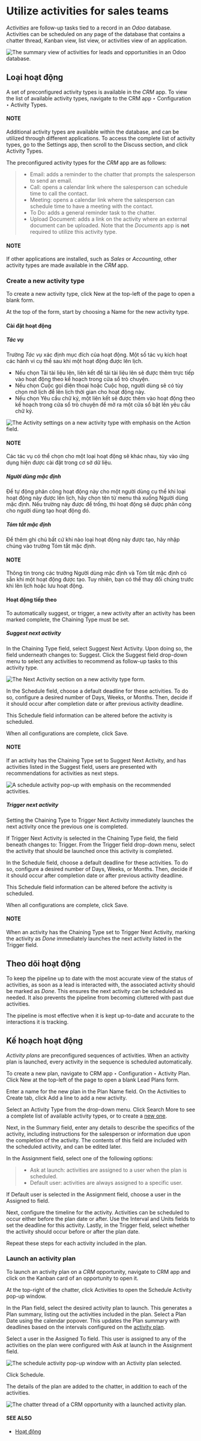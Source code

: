 # Utilize activities for sales teams

*Activities* are follow-up tasks tied to a record in an *Odoo* database. Activities can be scheduled
on any page of the database that contains a chatter thread, Kanban view, list view, or activities
view of an application.

![The summary view of activities for leads and opportunities in an Odoo database.](../../../../.gitbook/assets/activities-view1.png)

## Loại hoạt động

A set of preconfigured activity types is available in the *CRM* app. To view the list of available
activity types, navigate to the CRM app ‣ Configuration ‣ Activity Types.

#### NOTE
Additional activity types are available within the database, and can be utilized through
different applications. To access the complete list of activity types, go to the
Settings app, then scroll to the Discuss section, and click
Activity Types.

The preconfigured activity types for the *CRM* app are as follows:

> - Email: adds a reminder to the chatter that prompts the salesperson to send an email.
> - Call: opens a calendar link where the salesperson can schedule time to call the
>   contact.
> - Meeting: opens a calendar link where the salesperson can schedule time to have a
>   meeting with the contact.
> - To Do: adds a general reminder task to the chatter.
> - Upload Document: adds a link on the activity where an external document can be
>   uploaded. Note that the *Documents* app is **not** required to utilize this activity type.

#### NOTE
If other applications are installed, such as *Sales* or *Accounting*, other activity types are
made available in the *CRM* app.

<a id="crm-create-new-activity-type"></a>

### Create a new activity type

To create a new activity type, click New at the top-left of the page to open a blank
form.

At the top of the form, start by choosing a Name for the new activity type.

#### Cài đặt hoạt động

##### Tác vụ

Trường *Tác vụ* xác định mục đích của hoạt động. Một số tác vụ kích hoạt các hành vi cụ thể sau khi một hoạt động được lên lịch.

- Nếu chọn Tải tài liệu lên, liên kết để tải tài liệu lên sẽ được thêm trực tiếp vào hoạt động theo kế hoạch trong cửa sổ trò chuyện.
- Nếu chọn Cuộc gọi điện thoại hoặc Cuộc họp, người dùng sẽ có tùy chọn mở lịch để lên lịch thời gian cho hoạt động này.
- Nếu chọn Yêu cầu chữ ký, một liên kết sẽ được thêm vào hoạt động theo kế hoạch trong cửa sổ trò chuyện để mở ra một cửa sổ bật lên yêu cầu chữ ký.

![The Activity settings on a new activity type with emphasis on the Action field.](../../../../.gitbook/assets/action-field.png)

#### NOTE
Các tác vụ có thể chọn cho một loại hoạt động sẽ khác nhau, tùy vào ứng dụng hiện được cài đặt trong cơ sở dữ liệu.

##### Người dùng mặc định

Để tự động phân công hoạt động này cho một người dùng cụ thể khi loại hoạt động này được lên lịch, hãy chọn tên từ menu thả xuống Người dùng mặc định. Nếu trường này được để trống, thì hoạt động sẽ được phân công cho người dùng tạo hoạt động đó.

##### Tóm tắt mặc định

Để thêm ghi chú bất cứ khi nào loại hoạt động này được tạo, hãy nhập chúng vào trường Tóm tắt mặc định.

#### NOTE
Thông tin trong các trường Người dùng mặc định và Tóm tắt mặc định có sẵn khi một hoạt động được tạo. Tuy nhiên, bạn có thể thay đổi chúng trước khi lên lịch hoặc lưu hoạt động.

#### Hoạt động tiếp theo

To automatically suggest, or trigger, a new activity after an activity has been marked complete, the
Chaining Type must be set.

##### Suggest next activity

In the Chaining Type field, select Suggest Next Activity. Upon doing so, the
field underneath changes to: Suggest. Click the Suggest field drop-down menu
to select any activities to recommend as follow-up tasks to this activity type.

![The Next Activity section on a new activity type form.](../../../../.gitbook/assets/next-activity.png)

In the Schedule field, choose a default deadline for these activities. To do so,
configure a desired number of Days, Weeks, or Months. Then,
decide if it should occur after completion date or after previous activity
deadline.

This Schedule field information can be altered before the activity is scheduled.

When all configurations are complete, click Save.

#### NOTE
If an activity has the Chaining Type set to Suggest Next Activity, and
has activities listed in the Suggest field, users are presented with recommendations
for activities as next steps.

![A schedule activity pop-up with emphasis on the recommended activities.](../../../../.gitbook/assets/suggest-next-activity.png)

##### Trigger next activity

Setting the Chaining Type to Trigger Next Activity immediately launches the
next activity once the previous one is completed.

If Trigger Next Activity is selected in the Chaining Type field, the field
beneath changes to: Trigger. From the Trigger field drop-down menu, select
the activity that should be launched once this activity is completed.

In the Schedule field, choose a default deadline for these activities. To do so,
configure a desired number of Days, Weeks, or Months. Then,
decide if it should occur after completion date or after previous activity
deadline.

This Schedule field information can be altered before the activity is scheduled.

When all configurations are complete, click Save.

#### NOTE
When an activity has the Chaining Type set to Trigger Next Activity,
marking the activity as *Done* immediately launches the next activity listed in the
Trigger field.

## Theo dõi hoạt động

To keep the pipeline up to date with the most accurate view of the status of activities, as soon as
a lead is interacted with, the associated activity should be marked as *Done*. This ensures the next
activity can be scheduled as needed. It also prevents the pipeline from becoming cluttered with
past due activities.

The pipeline is most effective when it is kept up-to-date and accurate to the interactions it is
tracking.

<a id="crm-activity-plans"></a>

## Kế hoạch hoạt động

*Activity plans* are preconfigured sequences of activities. When an activity plan is launched, every
activity in the sequence is scheduled automatically.

To create a new plan, navigate to CRM app ‣ Configuration ‣ Activity Plan.
Click New at the top-left of the page to open a blank Lead Plans form.

Enter a name for the new plan in the Plan Name field. On the Activities to
Create tab, click Add a line to add a new activity.

Select an Activity Type from the drop-down menu. Click Search More to see a
complete list of available activity types, or to create a [new one](#crm-create-new-activity-type).

Next, in the Summary field, enter any details to describe the specifics of the activity,
including instructions for the salesperson or information due upon the completion of the activity.
The contents of this field are included with the scheduled activity, and can be edited later.

In the Assignment field, select one of the following options:

> - Ask at launch: activities are assigned to a user when the plan is scheduled.
> - Default user: activities are always assigned to a specific user.

If Default user is selected in the Assignment field, choose a user in the
Assigned to field.

Next, configure the timeline for the activity. Activities can be scheduled to occur either before
the plan date or after. Use the Interval and Units fields to set the
deadline for this activity. Lastly, in the Trigger field, select whether the activity
should occur before or after the plan date.

Repeat these steps for each activity included in the plan.

### Launch an activity plan

To launch an activity plan on a *CRM* opportunity, navigate to CRM app and click on
the Kanban card of an opportunity to open it.

At the top-right of the chatter, click Activities to open the Schedule
Activity pop-up window.

In the Plan field, select the desired activity plan to launch. This generates a
Plan summary, listing out the activities included in the plan. Select a Plan
Date using the calendar popover. This updates the Plan summary with deadlines based on
the intervals configured on the [activity plan](#crm-activity-plans).

Select a user in the Assigned To field. This user is assigned to any of the activities
on the plan were configured with Ask at launch in the Assignment field.

![The schedule activity pop-up window with an Activity plan selected.](../../../../.gitbook/assets/schedule-activity-plan.png)

Click Schedule.

The details of the plan are added to the chatter, in addition to each of the activities.

![The chatter thread of a CRM opportunity with a launched activity plan.](../../../../.gitbook/assets/activity-plan-chatter.png)

#### SEE ALSO
- [Hoạt động](../../../essentials/activities.md)
